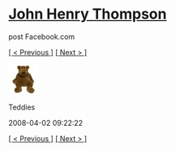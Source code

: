 # [John Henry Thompson](../README.md)
post Facebook.com

[[ < Previous ]](2008-04-02-8.md) [[ Next > ]](2008-04-02-10.md)

[![](../media/2008-04-02/Teddies-8.jpg)](../README.md)

Teddies

2008-04-02 09:22:22

[[ < Previous ]](2008-04-02-8.md) [[ Next > ]](2008-04-02-10.md)